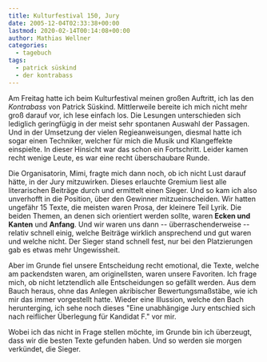 ```yaml
---
title: Kulturfestival 150, Jury
date: 2005-12-04T02:33:38+00:00
lastmod: 2020-02-14T00:14:08+00:00
author: Mathias Wellner
categories:
  - tagebuch
tags:
  - patrick süskind
  - der kontrabass
---
```

Am Freitag hatte ich beim Kulturfestival meinen großen Auftritt, ich las den _Kontrabass_ von Patrick Süskind. Mittlerweile bereite ich mich nicht mehr groß darauf vor, ich lese einfach los. Die Lesungen unterschieden sich lediglich geringfügig in der meist sehr spontanen Auswahl der Passagen. Und in der Umsetzung der vielen Regieanweisungen, diesmal hatte ich sogar einen Techniker, welcher für mich die Musik und Klangeffekte einspielte. In dieser Hinsicht war das schon ein Fortschritt. Leider kamen recht wenige Leute, es war eine recht überschaubare Runde. 

Die Organisatorin, Mimi, fragte mich dann noch, ob ich nicht Lust darauf hätte, in der Jury mitzuwirken. Dieses erlauchte Gremium liest alle literarischen Beiträge durch und ermittelt einen Sieger. Und so kam ich also unverhofft in die Position, über den Gewinner mitzueinscheiden. Wir hatten ungefähr 15 Texte, die meisten waren Prosa, der kleinere Teil Lyrik. Die beiden Themen, an denen sich orientiert werden sollte, waren **Ecken und Kanten** und **Anfang**. Und wir waren uns dann -- überraschenderweise -- relativ schnell einig, welche Beiträge wirklich ansprechend und gut waren und welche nicht. Der Sieger stand schnell fest, nur bei den Platzierungen gab es etwas mehr Ungewissheit. 

Aber im Grunde fiel unsere Entscheidung recht emotional, die Texte, welche am packendsten waren, am originellsten, waren unsere Favoriten. Ich frage mich, ob nicht letztendlich alle Entscheidungen so gefällt werden. Aus dem Bauch heraus, ohne das Anlegen akribischer Bewertungsmaßstäbe, wie ich mir das immer vorgestellt hatte. Wieder eine Illussion, welche den Bach herunterging, ich sehe noch dieses "Eine unabhängige Jury entschied sich nach reiflicher Überlegung für Kandidat F." vor mir. 

Wobei ich das nicht in Frage stellen möchte, im Grunde bin ich überzeugt, dass wir die besten Texte gefunden haben. Und so werden sie morgen verkündet, die Sieger.
